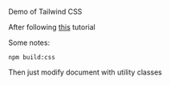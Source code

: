 Demo of Tailwind CSS

After following [this](https://www.youtube.com/watch?v=UBOj6rqRUME) tutorial

Some notes:

```
npm build:css
```

Then just modify document with utility classes